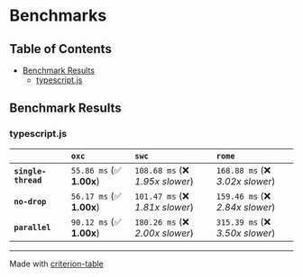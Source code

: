 # Benchmarks

## Table of Contents

- [Benchmark Results](#benchmark-results)
    - [typescript.js](#typescript.js)

## Benchmark Results

### typescript.js

|                     | `oxc`                    | `swc`                            | `rome`                            |
|:--------------------|:-------------------------|:---------------------------------|:--------------------------------- |
| **`single-thread`** | `55.86 ms` (✅ **1.00x**) | `108.68 ms` (❌ *1.95x slower*)   | `168.88 ms` (❌ *3.02x slower*)    |
| **`no-drop`**       | `56.17 ms` (✅ **1.00x**) | `101.47 ms` (❌ *1.81x slower*)   | `159.46 ms` (❌ *2.84x slower*)    |
| **`parallel`**      | `90.12 ms` (✅ **1.00x**) | `180.26 ms` (❌ *2.00x slower*)   | `315.39 ms` (❌ *3.50x slower*)    |

---
Made with [criterion-table](https://github.com/nu11ptr/criterion-table)


